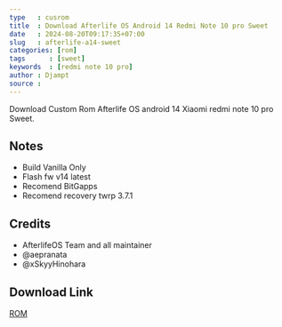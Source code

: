 ```yaml
---
type   : cusrom
title  : Download Afterlife OS Android 14 Redmi Note 10 pro Sweet
date   : 2024-08-20T09:17:35+07:00
slug   : afterlife-a14-sweet
categories: [rom]
tags      : [sweet]
keywords  : [redmi note 10 pro]
author : Djampt
source : 
---
```


Download Custom Rom Afterlife OS android 14 Xiaomi redmi note 10 pro Sweet.

## Notes
- Build Vanilla Only
- Flash fw v14 latest
- Recomend BitGapps
- Recomend recovery twrp 3.7.1

## Credits
- AfterlifeOS Team and all maintainer
- @aepranata 
- @xSkyyHinohara


## Download Link
[ROM](http://afterlifeos.com/device/sweet/)
